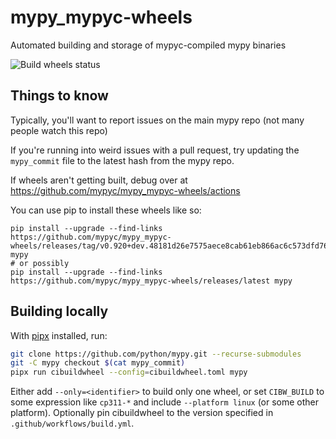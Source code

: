 # mypy_mypyc-wheels
Automated building and storage of mypyc-compiled mypy binaries

![Build wheels status](https://github.com/mypyc/mypy_mypyc-wheels/workflows/Build%20wheels/badge.svg)

## Things to know

Typically, you'll want to report issues on the main mypy repo (not many people
watch this repo)

If you're running into weird issues with a pull request, try updating the
`mypy_commit` file to the latest hash from the mypy repo.

If wheels aren't getting built, debug over at
https://github.com/mypyc/mypy_mypyc-wheels/actions

You can use pip to install these wheels like so:
```
pip install --upgrade --find-links https://github.com/mypyc/mypy_mypyc-wheels/releases/tag/v0.920+dev.48181d26e7575aece8cab61eb866ac6c573dfd76 mypy
# or possibly
pip install --upgrade --find-links https://github.com/mypyc/mypy_mypyc-wheels/releases/latest mypy
```

##  Building locally

With [pipx](https://pipx.pypa.io) installed, run:

```bash
git clone https://github.com/python/mypy.git --recurse-submodules
git -C mypy checkout $(cat mypy_commit)
pipx run cibuildwheel --config=cibuildwheel.toml mypy
```

Either add `--only=<identifier>` to build only one wheel, or set `CIBW_BUILD`
to some expression like `cp311-*` and include `--platform linux` (or some other
platform). Optionally pin cibuildwheel to the version specified in
`.github/workflows/build.yml`.
